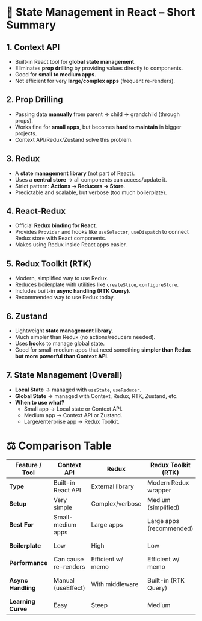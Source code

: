 # 📌 State Management in React – Short Summary


## 1. Context API
- Built-in React tool for **global state management**.  
- Eliminates **prop drilling** by providing values directly to components.  
- Good for **small to medium apps**.  
- Not efficient for very **large/complex apps** (frequent re-renders).



## 2. Prop Drilling
- Passing data **manually** from parent → child → grandchild (through props).  
- Works fine for **small apps**, but becomes **hard to maintain** in bigger projects.  
- Context API/Redux/Zustand solve this problem.



## 3. Redux
- A **state management library** (not part of React).  
- Uses a **central store** → all components can access/update it.  
- Strict pattern: **Actions → Reducers → Store**.  
- Predictable and scalable, but verbose (too much boilerplate).



## 4. React-Redux
- Official **Redux binding for React**.  
- Provides `Provider` and hooks like `useSelector`, `useDispatch` to connect Redux store with React components.  
- Makes using Redux inside React apps easier.



## 5. Redux Toolkit (RTK)
- Modern, simplified way to use Redux.  
- Reduces boilerplate with utilities like `createSlice`, `configureStore`.  
- Includes built-in **async handling (RTK Query)**.  
- Recommended way to use Redux today.



## 6. Zustand
- Lightweight **state management library**.  
- Much simpler than Redux (no actions/reducers needed).  
- Uses **hooks** to manage global state.  
- Good for small-medium apps that need something **simpler than Redux but more powerful than Context API**.



## 7. State Management (Overall)
- **Local State** → managed with `useState`, `useReducer`.  
- **Global State** → managed with Context, Redux, RTK, Zustand, etc.  
- **When to use what?**
  - Small app → Local state or Context API.  
  - Medium app → Context API or Zustand.  
  - Large/enterprise app → Redux Toolkit.  



# ⚖️ Comparison Table

| Feature / Tool     | Context API                | Redux               | Redux Toolkit (RTK)     | Zustand                  |
|---------------------|----------------------------|---------------------|--------------------------|--------------------------|
| **Type**            | Built-in React API        | External library    | Modern Redux wrapper     | External library         |
| **Setup**           | Very simple               | Complex/verbose     | Medium (simplified)      | Very simple              |
| **Best For**        | Small-medium apps         | Large apps          | Large apps (recommended) | Small-medium apps        |
| **Boilerplate**     | Low                       | High                | Low                      | Very Low                 |
| **Performance**     | Can cause re-renders      | Efficient w/ memo   | Efficient w/ memo        | Very efficient           |
| **Async Handling**  | Manual (useEffect)        | With middleware     | Built-in (RTK Query)     | Simple async support     |
| **Learning Curve**  | Easy                      | Steep               | Medium                   | Easy                     |


